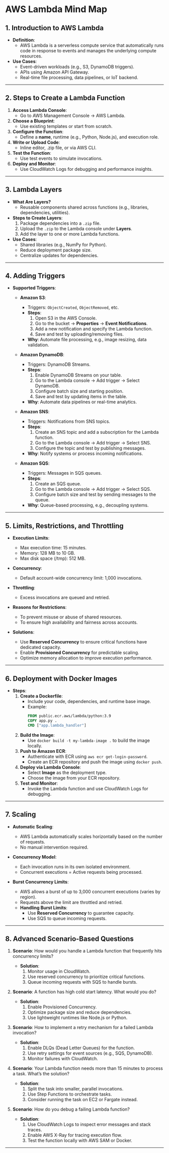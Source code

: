 # AWS Lambda Mind Map

## 1. Introduction to AWS Lambda
- **Definition**: 
  - AWS Lambda is a serverless compute service that automatically runs code in response to events and manages the underlying compute resources.
- **Use Cases**:
  - Event-driven workloads (e.g., S3, DynamoDB triggers).
  - APIs using Amazon API Gateway.
  - Real-time file processing, data pipelines, or IoT backend.

---

## 2. Steps to Create a Lambda Function
1. **Access Lambda Console**:
   - Go to AWS Management Console → AWS Lambda.
2. **Choose a Blueprint**:
   - Use existing templates or start from scratch.
3. **Configure the Function**:
   - Define a **name**, runtime (e.g., Python, Node.js), and execution role.
4. **Write or Upload Code**:
   - Inline editor, .zip file, or via AWS CLI.
5. **Test the Function**:
   - Use test events to simulate invocations.
6. **Deploy and Monitor**:
   - Use CloudWatch Logs for debugging and performance insights.

---

## 3. Lambda Layers
- **What Are Layers?**
  - Reusable components shared across functions (e.g., libraries, dependencies, utilities).
- **Steps to Create Layers**:
  1. Package dependencies into a `.zip` file.
  2. Upload the `.zip` to the Lambda console under **Layers**.
  3. Add the layer to one or more Lambda functions.
- **Use Cases**:
  - Shared libraries (e.g., NumPy for Python).
  - Reduce deployment package size.
  - Centralize updates for dependencies.

---

## 4. Adding Triggers
- **Supported Triggers**:
  - **Amazon S3**:
    - Triggers: `ObjectCreated`, `ObjectRemoved`, etc.
    - **Steps**:
      1. Open S3 in the AWS Console.
      2. Go to the bucket → **Properties** → **Event Notifications**.
      3. Add a new notification and specify the Lambda function.
      4. Save and test by uploading/removing files.
    - **Why**: Automate file processing, e.g., image resizing, data validation.

  - **Amazon DynamoDB**:
    - Triggers: DynamoDB Streams.
    - **Steps**:
      1. Enable DynamoDB Streams on your table.
      2. Go to the Lambda console → Add trigger → Select DynamoDB.
      3. Configure batch size and starting position.
      4. Save and test by updating items in the table.
    - **Why**: Automate data pipelines or real-time analytics.

  - **Amazon SNS**:
    - Triggers: Notifications from SNS topics.
    - **Steps**:
      1. Create an SNS topic and add a subscription for the Lambda function.
      2. Go to the Lambda console → Add trigger → Select SNS.
      3. Configure the topic and test by publishing messages.
    - **Why**: Notify systems or process incoming notifications.

  - **Amazon SQS**:
    - Triggers: Messages in SQS queues.
    - **Steps**:
      1. Create an SQS queue.
      2. Go to the Lambda console → Add trigger → Select SQS.
      3. Configure batch size and test by sending messages to the queue.
    - **Why**: Queue-based processing, e.g., decoupling systems.

---

## 5. Limits, Restrictions, and Throttling
- **Execution Limits**:
  - Max execution time: 15 minutes.
  - Memory: 128 MB to 10 GB.
  - Max disk space (/tmp): 512 MB.
- **Concurrency**:
  - Default account-wide concurrency limit: 1,000 invocations.
- **Throttling**:
  - Excess invocations are queued and retried.

- **Reasons for Restrictions**:
  - To prevent misuse or abuse of shared resources.
  - To ensure high availability and fairness across accounts.

- **Solutions**:
  - Use **Reserved Concurrency** to ensure critical functions have dedicated capacity.
  - Enable **Provisioned Concurrency** for predictable scaling.
  - Optimize memory allocation to improve execution performance.

---

## 6. Deployment with Docker Images
- **Steps**:
  1. **Create a Dockerfile**:
     - Include your code, dependencies, and runtime base image.
     - Example:
       ```dockerfile
       FROM public.ecr.aws/lambda/python:3.9
       COPY app.py .
       CMD ["app.lambda_handler"]
       ```
  2. **Build the Image**:
     - Use `docker build -t my-lambda-image .` to build the image locally.
  3. **Push to Amazon ECR**:
     - Authenticate with ECR using `aws ecr get-login-password`.
     - Create an ECR repository and push the image using `docker push`.
  4. **Deploy via Lambda Console**:
     - Select **Image** as the deployment type.
     - Choose the image from your ECR repository.
  5. **Test and Monitor**:
     - Invoke the Lambda function and use CloudWatch Logs for debugging.

---

## 7. Scaling
- **Automatic Scaling**:
  - AWS Lambda automatically scales horizontally based on the number of requests.
  - No manual intervention required.

- **Concurrency Model**:
  - Each invocation runs in its own isolated environment.
  - Concurrent executions = Active requests being processed.

- **Burst Concurrency Limits**:
  - AWS allows a burst of up to 3,000 concurrent executions (varies by region).
  - Requests above the limit are throttled and retried.
  - **Handling Burst Limits**:
    - Use **Reserved Concurrency** to guarantee capacity.
    - Use SQS to queue incoming requests.

---

## 8. Advanced Scenario-Based Questions
1. **Scenario**: How would you handle a Lambda function that frequently hits concurrency limits?
   - **Solution**:
     1. Monitor usage in CloudWatch.
     2. Use reserved concurrency to prioritize critical functions.
     3. Queue incoming requests with SQS to handle bursts.

2. **Scenario**: A function has high cold start latency. What would you do?
   - **Solution**:
     1. Enable Provisioned Concurrency.
     2. Optimize package size and reduce dependencies.
     3. Use lightweight runtimes like Node.js or Python.

3. **Scenario**: How to implement a retry mechanism for a failed Lambda invocation?
   - **Solution**:
     1. Enable DLQs (Dead Letter Queues) for the function.
     2. Use retry settings for event sources (e.g., SQS, DynamoDB).
     3. Monitor failures with CloudWatch.

4. **Scenario**: Your Lambda function needs more than 15 minutes to process a task. What’s the solution?
   - **Solution**:
     1. Split the task into smaller, parallel invocations.
     2. Use Step Functions to orchestrate tasks.
     3. Consider running the task on EC2 or Fargate instead.

5. **Scenario**: How do you debug a failing Lambda function?
   - **Solution**:
     1. Use CloudWatch Logs to inspect error messages and stack traces.
     2. Enable AWS X-Ray for tracing execution flow.
     3. Test the function locally with AWS SAM or Docker.

---